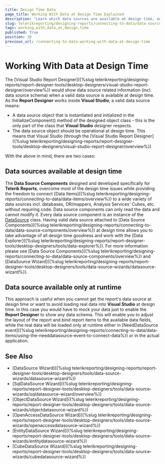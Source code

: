 ```yaml
---
title: Design Time Data
page_title: Working With Data at Design Time Explained
description: "Learn which data sources are available at design time, and which only at runtime as well as how to work with the data available at design time."
slug: telerikreporting/designing-reports/connecting-to-data/data-source-components/working-with-data-at-design-time
tags: working,with,data,at,design,time
published: True
position: 30
previous_url: /connecting-to-data-working-with-data-at-design-time
---
```


# Working With Data at Design Time

The [Visual Studio Report Designer]({%slug telerikreporting/designing-reports/report-designer-tools/desktop-designers/visual-studio-report-designer/overview%}) would show data source related information (incl. data source schema) when a valid data source is available at design time. As the __Report Designer__ works inside __Visual Studio__, a valid data source means:

* A data source object that is instantiated and initialized in the InitializeComponent() method of the designed object class - this is the only part of the class that __Visual Studio__ designer respects.
* The data source object should be operational at design time. This means that Visual Studio (through the [Visual Studio Report Designer]({%slug telerikreporting/designing-reports/report-designer-tools/desktop-designers/visual-studio-report-designer/overview%})

With the above in mind, there are two cases:

## Data sources available at design time

The __Data Source Components__ designed and developed specifically for __Telerik Reports__, overcome most of the design time issues while providing the freedom to connect [Data Items]({%slug telerikreporting/designing-reports/connecting-to-data/data-items/overview%}) to a wide variety of data sources incl. databases, OR/mappers, Analysis Services' Cubes, etc. without requiring code. Data source components can only read the data and cannot modify it. Every data source component is an instance of the [DataSource](/reporting/api/Telerik.Reporting.DataSource) class. Having valid data source attached to [Data Source Components]({%slug telerikreporting/designing-reports/connecting-to-data/data-source-components/overview%}) at design time allows you to take advantage of all design time goodness and work with the [Data Explorer]({%slug telerikreporting/designing-reports/report-designer-tools/desktop-designers/tools/data-explorer%}). For more information please see [Data Source Components]({%slug telerikreporting/designing-reports/connecting-to-data/data-source-components/overview%}) and [DataSource Wizard]({%slug telerikreporting/designing-reports/report-designer-tools/desktop-designers/tools/data-source-wizards/datasource-wizard%}).

## Data source available only at runtime

This approach is useful when you cannot get the report's data source at design time or want to avoid loading real data into __Visual Studio__ at design time. In this case you would have to mock your data just to enable the __Report Designer__ to show any data schema. This will enable you to adjust the layout of the report and bind report items to the available data fields, while the real data will be loaded only at runtime either in [NeedDataSource event]({%slug telerikreporting/designing-reports/connecting-to-data/data-items/using-the-needdatasource-event-to-connect-data%}) or in the actual application.

## See Also

* [DataSource Wizard]({%slug telerikreporting/designing-reports/report-designer-tools/desktop-designers/tools/data-source-wizards/datasource-wizard%})
* [SqlDataSource Wizard]({%slug telerikreporting/designing-reports/report-designer-tools/desktop-designers/tools/data-source-wizards/sqldatasource-wizard/overview%})
* [ObjectDataSource Wizard]({%slug telerikreporting/designing-reports/report-designer-tools/desktop-designers/tools/data-source-wizards/objectdatasource-wizard%})
* [OpenAccessDataSource Wizard]({%slug telerikreporting/designing-reports/report-designer-tools/desktop-designers/tools/data-source-wizards/openaccessdatasource-wizard%})
* [EntityDataSource Wizard]({%slug telerikreporting/designing-reports/report-designer-tools/desktop-designers/tools/data-source-wizards/entitydatasource-wizard%})
* [CubeDataSource Wizard]({%slug telerikreporting/designing-reports/report-designer-tools/desktop-designers/tools/data-source-wizards/cubedatasource-wizard%})
